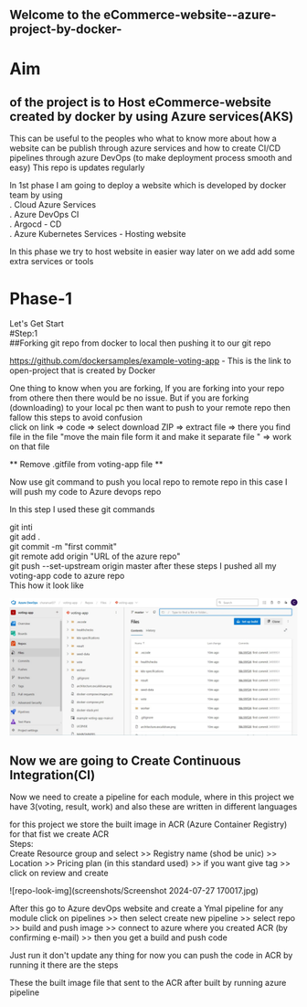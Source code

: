 ## Welcome to the eCommerce-website--azure-project-by-docker-

# Aim   
## of the project is to Host eCommerce-website created by docker by using Azure services(AKS)

This can be useful to the peoples who what to know more about how a website can be publish through azure services and how to create CI/CD pipelines through azure DevOps (to make deployment process smooth and easy) This repo is updates regularly

In 1st phase I am going to deploy a website which is developed by docker team by using  
. Cloud Azure Services  
. Azure DevOps CI   
. Argocd - CD   
. Azure Kubernetes Services - Hosting website  

In this phase we try to host website in easier way later on we add add some extra services or tools  

# Phase-1

Let's Get Start  
#Step:1  
##Forking git repo from docker to local then pushing it to our git repo  

https://github.com/dockersamples/example-voting-app - This is the link to open-project that is created by Docker  

One thing to know when you are forking, If you are forking into your repo from othere then there would be no issue. But if you are forking (downloading) to your local pc then want to push to your remote repo then fallow this steps to avoid confusion  
click on link => code => select download ZIP => extract file => there you find file in the file "move the main file form it and make it separate file " => work on that file  

** Remove .gitfile from voting-app file **  

Now use git command to push you local repo to remote repo in this case I will push my code to Azure devops repo  

In this step I used these git commands  

git inti  
git add .  
git commit -m "first commit"  
git remote add origin "URL of the azure repo"  
git push --set-upstream origin master after these steps I pushed all my voting-app code to azure repo  
This how it look like  

![repo-look-img](screenshots/repo-image.jpg)
  
## Now we are going to Create Continuous Integration(CI)

Now we need to create a pipeline for each module, where in this project we have 3(voting, result, work) and also these are written in different languages

for this project we store the built image in ACR (Azure Container Registry) for that fist we create ACR  
Steps:  
 Create Resource group and select >> Registry name (shod be unic) >> Location >> Pricing plan (in this standard used) >> if you want give tag >> click on review and create

![repo-look-img](screenshots/Screenshot 2024-07-27 170017.jpg)

After this go to Azure devOps website and create a Ymal pipeline for any module click on pipelines >> then select create new pipeline >> select repo >> build and push image >> connect to azure where you created ACR (by confirming e-mail) >> then you get a build and push code

Just run it don't update any thing for now you can push the code in ACR by running it there are the steps

  

These the built image file that sent to the ACR after built by running azure pipeline
